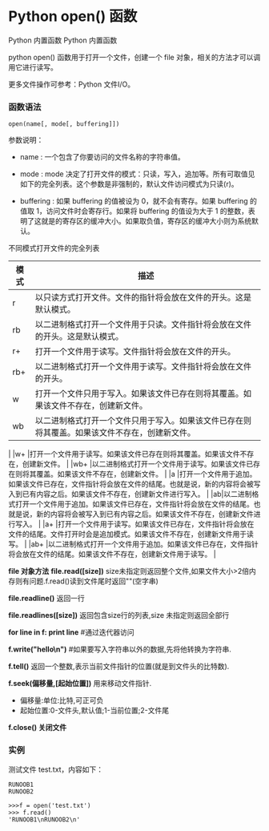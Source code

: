 # Python open() 函数

Python 内置函数 Python 内置函数

python open() 函数用于打开一个文件，创建一个 file 对象，相关的方法才可以调用它进行读写。

更多文件操作可参考：Python 文件I/O。

### 函数语法

```
open(name[, mode[, buffering]])
```

参数说明：

* name : 一个包含了你要访问的文件名称的字符串值。

* mode : mode 决定了打开文件的模式：只读，写入，追加等。所有可取值见如下的完全列表。这个参数是非强制的，默认文件访问模式为只读(r)。

* buffering : 如果 buffering 的值被设为 0，就不会有寄存。如果 buffering 的值取 1，访问文件时会寄存行。如果将 buffering 的值设为大于 1 的整数，表明了这就是的寄存区的缓冲大小。如果取负值，寄存区的缓冲大小则为系统默认。

不同模式打开文件的完全列表


|模式|描述|
|-----|-----|
|r|以只读方式打开文件。文件的指针将会放在文件的开头。这是默认模式。|
|rb|	以二进制格式打开一个文件用于只读。文件指针将会放在文件的开头。这是默认模式。|
|r+|打开一个文件用于读写。文件指针将会放在文件的开头。|
|rb+|以二进制格式打开一个文件用于读写。文件指针将会放在文件的开头。|
|w|打开一个文件只用于写入。如果该文件已存在则将其覆盖。如果该文件不存在，创建新文件。|
|wb|以二进制格式打开一个文件只用于写入。如果该文件已存在则将其覆盖。如果该文件不存在，创建新文件。
|
|w+	|打开一个文件用于读写。如果该文件已存在则将其覆盖。如果该文件不存在，创建新文件。
|
|wb+	|以二进制格式打开一个文件用于读写。如果该文件已存在则将其覆盖。如果该文件不存在，创建新文件。
|
|a	|打开一个文件用于追加。如果该文件已存在，文件指针将会放在文件的结尾。也就是说，新的内容将会被写入到已有内容之后。如果该文件不存在，创建新文件进行写入。
|
|ab|以二进制格式打开一个文件用于追加。如果该文件已存在，文件指针将会放在文件的结尾。也就是说，新的内容将会被写入到已有内容之后。如果该文件不存在，创建新文件进行写入。
|
|a+	|打开一个文件用于读写。如果该文件已存在，文件指针将会放在文件的结尾。文件打开时会是追加模式。如果该文件不存在，创建新文件用于读写。
|
|ab+	|以二进制格式打开一个文件用于追加。如果该文件已存在，文件指针将会放在文件的结尾。如果该文件不存在，创建新文件用于读写。
|

**file 对象方法**
**file.read([size])** size未指定则返回整个文件,如果文件大小>2倍内存则有问题.f.read()读到文件尾时返回""(空字串)

**file.readline()** 返回一行

**file.readlines([size])** 返回包含size行的列表,size 未指定则返回全部行

**for line in f: print line** #通过迭代器访问

**f.write("hello\n")** #如果要写入字符串以外的数据,先将他转换为字符串.

**f.tell()** 返回一个整数,表示当前文件指针的位置(就是到文件头的比特数).

**f.seek(偏移量,[起始位置])** 用来移动文件指针.

* 偏移量:单位:比特,可正可负
* 起始位置:0-文件头,默认值;1-当前位置;2-文件尾

**f.close() 关闭文件**

### 实例
测试文件 test.txt，内容如下：

```
RUNOOB1
RUNOOB2
```

```
>>>f = open('test.txt')
>>> f.read()
'RUNOOB1\nRUNOOB2\n'
```
